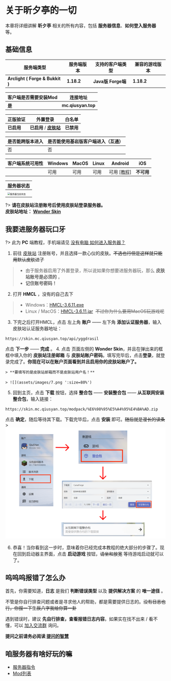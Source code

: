 # 关于昕夕亭的一切

本章将详细讲解 **昕夕亭** 相关的所有内容，包括 **服务器信息**、**如何登入服务器** 等。

## 基础信息

| 服务端类型                      | 服务端版本 | 支持的客户端类型    | 兼容的游戏版本 |
| ------------------------------- | ---------- | ------------------- | -------------- |
| **Arclight ( Forge & Bukkit )** | **1.18.2** | **Java版  Forge端** | **1.18.2**     |

| 客户端是否需要安装Mod | 连接地址                   |
| --------------------- | -------------------------- |
| **是**                | **mc.qiusyan.top** |

| 正版验证   | 外置登录                                            | 白名单     |
| ---------- | --------------------------------------------------- | ---------- |
| **已启用** | **已启用** / **[皮肤站](https://skin.mc.qiusyan.top)** | **已禁用** |

| 是否能跨版本进入 | 是否能使用基岩版客户端进入（互通） |
| ---------------- | ---------------------------------- |
| 否               | 否                                 |

| 客户端系统可用性 | Windows | MacOS | Linux | Android | iOS        |
| ---------------- | ------- | ----- | ----- | ------- | ---------- |
|                  | 可用    | 可用  | 可用  | 可用 [[教程]]((android))   | **不可用** |

| 服务器状态|
| ---------------------------------- |
|<img src="https://api.mcstatus.io/v2/widget/java/mc.qiusyan.top?dark=true" alt="服务器当前状态" style="zoom:50%;" />|

?>  **请在皮肤站注册账号后使用皮肤站登录服务器。<br/>皮肤站地址： [Wonder Skin](https://skin.mc.qiusyan.top)**



## 我要进服务器玩口牙

?>  此为 **PC** 端教程，手机端请见 [没有电脑 如何进入服务器？](android)

1. 前往 [皮肤站](https://skin.mc.qiusyan.top) 注册账号，并且选择一款心仪的皮肤。~~不选也行但是这样就只能用默认皮肤进了~~
> - 由于服务器启用了外置登录，所以说如果你想要进服务器玩，那么 **皮肤站账号是必须的** 。
> - **记住账号密码！**

2. 打开 **HMCL** ，没有的自己去下
> - Windows：[HMCL-3.6.11.exe](https://github.moeyy.xyz/https://github.com/HMCL-dev/HMCL/releases/download/release-3.6.11/HMCL-3.6.11.exe)
> - Linux / MacOS：[HMCL-3.6.11.jar](https://github.moeyy.xyz/https://github.com/HMCL-dev/HMCL/releases/download/release-3.6.11/HMCL-3.6.11.jar)  &nbsp;~~不过你为什么要用MacOS玩游戏呢~~

3. 下完之后打开HMCL，点击 左上角 **账户** —— 左下角 **添加认证服务器**，输入皮肤站认证服务器地址：
```
https://skin.mc.qiusyan.top/api/yggdrasil
```
点击 **下一步** —— **完成** 。
4. 点击 页面左侧的 **Wonder Skin**，并且在弹出来的框框中填入你的 **皮肤站注册邮箱** 与 **皮肤站账户密码**。填写完毕后，点击**登录**，就登录完成了。**你现在可以在账户页面看到并且启用你的皮肤站账户了。**

    > **要填写的是皮肤站邮箱而不是皮肤站用户名！**

    > ![](assets/images/7.png ':size=80%')


5. 回到主页，点击 **下载** 按钮，选择 **整合包** —— **安装整合包** —— **从互联网安装整合包**，输入链接：
```
https://skin.mc.qiusyan.top/modpack/%E6%98%95%E5%A4%95%E4%BA%AD.zip
```
点击 **确定**，随后等待其下载。下载完毕后，点击 **安装** 即可。~~随后就是漫长的读条~~
    > ![](assets/images/8.png ':size=80%')

6. 恭喜！当你看到这一步时，意味着你已经完成本教程的绝大部分的步骤了。现在回到启动器主界面，点击 **启动游戏** 按钮，~~请坐和放宽~~ 等待游戏启动就可以了。

## 呜呜呜报错了怎么办

首先，你需要知道，**日志** 是我们 **判断错误类型** 以及 **提供解决方案** 的 **唯一途径** 。

不管是你自行排查问题或者是寻求他人的帮助，都是需要提供日志的。~~没有日志也行，你报一下生辰八字我给你算一卦~~

遇到错误时，建议 **先自行排查，查看报错日志内容**。如果实在找不出来 / 看不懂，可以 [加入交流群](joinus) 询问。

**提问之前请务必阅读 [提问的智慧](https://lug.ustc.edu.cn/wiki/doc/smart-questions/)**

## 咱服务器有啥好玩的嘛

- [服务器指令](commands)
- [Mod列表](mods)